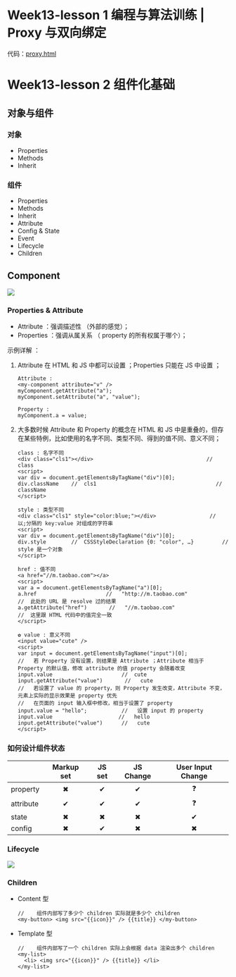 # Week13-lesson 1	编程与算法训练 | Proxy 与双向绑定

代码：[proxy.html](F:\testSpace\geek\Frontend-01-Template\week13\proxy.html)  




# Week13-lesson 2	组件化基础

## 对象与组件

### 对象

- Properties
- Methods
- Inherit

### 组件

- Properties
- Methods
- Inherit
- Attribute
- Config & State
- Event
- Lifecycle
- Children

## Component

![](F:\test\自学-极客大学\前端训练营\images\W13L2-1-component.png) 

### Properties & Attribute

- Attribute ：强调描述性 （外部的感觉）；
- Properties ：强调从属关系 （ property 的所有权属于哪个）；

示例详解 ：

1. Attribute 在 HTML 和 JS 中都可以设置 ；Properties 只能在 JS 中设置 ；

   ```
   Attribute :
   <my-component attribute="v" />
   myComponent.getAttribute("a");
   myComponent.setAttribute("a", "value");
   
   Property :
   myComponent.a = value;
   ```

2. 大多数时候 Attribute 和 Property 的概念在 HTML 和 JS 中是重叠的，但存在某些特例，比如使用的名字不同、类型不同、得到的值不同、意义不同；

   ```
   class : 名字不同
   <div class="cls1"></div>							 		   //	class
   <script>
   var div = document.getElementsByTagName("div")[0];
   div.className	//	cls1									  //	className
   </script>
   ```

   ```
   style : 类型不同
   <div class="cls1" style="color:blue;"></div>		  			//	以;分隔的 key:value 对组成的字符串
   <script>
   var div = document.getElementsByTagName("div")[0];
   div.style		//	CSSStyleDeclaration {0: "color", …}	 		//	style 是一个对象
   </script>
   ```

   ```
   href : 值不同
   <a href="//m.taobao.com"></a>
   <script>
   var a = document.getElementsByTagName("a")[0];
   a.href					   //	"http://m.taobao.com"					//	此处的 URL 是 resolve 过的结果
   a.getAttribute("href")		//	 "//m.taobao.com"						 //	 这里跟 HTML 代码中的值完全一致
   </script>
   ```

   ```
   ✿ value : 意义不同
   <input value="cute" />
   <script>
   var input = document.getElementsByTagName("input")[0];
   //	若 Property 没有设置，则结果是 Attribute ；Attribute 相当于 Property 的默认值，修改 attribute 的值 property 会随着改变
   input.value						//	cute
   input.getAttribute("value")		 //	  cute
   //	若设置了 value 的 property，则 Property 发生改变，Attribute 不变，元素上实际的显示效果是 property 优先
   //	在页面的 input 输入框中修改，相当于设置了 property
   input.value = "hello";			//	 设置 input 的 property
   input.value					   //	hello
   input.getAttribute("value")		//	 cute
   </script>
   ```

 ### 如何设计组件状态

|           | Markup set | JS set | JS Change | User Input Change |
| --------- | :--------: | :----: | :-------: | :---------------: |
| property  |     ✖      |   ✔    |     ✔     |         ❓         |
| attribute |     ✔      |   ✔    |     ✔     |         ❓         |
| state     |     ✖      |   ✖    |     ✖     |         ✔         |
| config    |     ✖      |   ✔    |     ✖     |         ✖         |

### Lifecycle

![](F:\test\自学-极客大学\前端训练营\images\W13L2-1-Lifecycle.png) 

### Children

- Content 型

  ```
  //	组件内部写了多少个 children 实际就是多少个 children
  <my-button> <img src="{{icon}}" /> {{title}} </my-button>
  ```

- Template 型

  ```
  //	组件内部写了一个 children 实际上会根据 data 渲染出多个 children
  <my-list>
  	<li> <img src="{{icon}}" /> {{title}} </li>
  </my-list>
  ```

